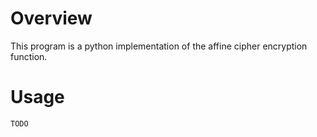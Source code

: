 # Overview
This program is a python implementation of the affine cipher encryption function.

# Usage
```sh
TODO
```
